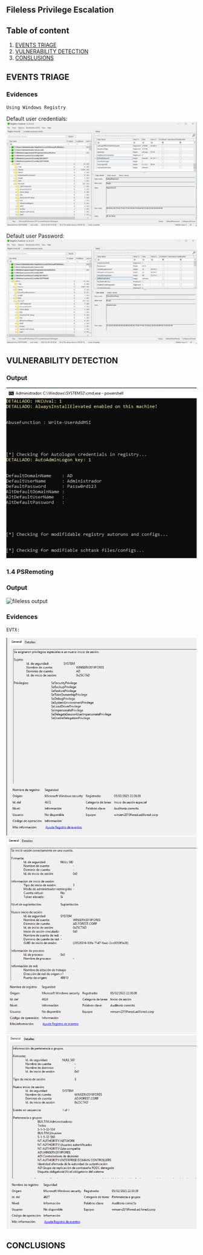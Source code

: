 ## Fileless Privilege Escalation

## Table of content

  1. [EVENTS TRIAGE](#events-triage)
  2. [VULNERABILITY DETECTION](#vulnerability-detection)  
  3. [CONSLUSIONS](#conclusions)

## EVENTS TRIAGE
### Evidences

```
Using Windows Registry
```
Default user credentials:
![Autologon User](resources/Reg_ripper_autologon_1.png)

Default user Password:
![Autologon Password](resources/Reg_ripper_autologon_2.png)

## VULNERABILITY DETECTION

### Output
![Autologon credentials](resources/Autologon_vuln.png)


### 1.4 PSRemoting

### Output
![fileless output](resources/psremoting_output.png)
### Evidences

```
EVTX:

```
![Logon 1](resources/Logon_1.png)
![Logon 2](resources/Login_2.png)
![Logon 3](resources/Logon_3.png)

## CONCLUSIONS 

